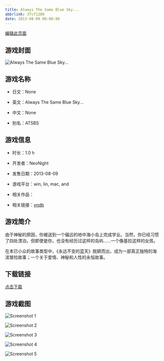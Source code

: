 ```yaml
---
title: Always The Same Blue Sky...
abbrlink: 3fcf1200
date: 2013-08-09 00:00:00
---
```

[编辑此页面](https://github.com/ACG-3/ADV3-source/blob/main/source/_posts/games/Always%20The%20Same%20Blue%20Sky.md)

## 游戏封面

![Always The Same Blue Sky...](https://pan.timero.xyz/d/onedrive/img_lib_001/Always%20The%20Same%20Blue%20Sky_cover.avif)


## 游戏名称

- 日文：None
- 英文：Always The Same Blue Sky...
- 中文：None

- 别名：ATSBS


## 游戏信息

- 时长：1.0 h
- 开发者：NeoNight
- 发售日期：2013-08-09
- 游戏平台：win, lin, mac, and
- 相关作品：

- 相关链接：[vndb](https://vndb.org/v13110)


## 游戏简介

由于神秘的原因，你被送到一个偏远的地中海小岛上完成学业。当然，你已经习惯了四处漂泊，但即使是你，也没有经历过这样的岛屿......一个像基拉这样的女孩。

在本已小众的故事类型中，《永远不变的蓝天》脱颖而出，成为一部真正独特的海滨冒险故事；一个关于爱情、神秘和人性的永恒故事。




## 下载链接

[点击下载](https://pan.timero.xyz/onedrive/adv_lib_001/Always%20The%20Same%20Blue%20Sky)


## 游戏截图


![Screenshot 1](https://pan.timero.xyz/d/onedrive/img_lib_001/Always%20The%20Same%20Blue%20Sky_Screenshot_1.avif)

![Screenshot 2](https://pan.timero.xyz/d/onedrive/img_lib_001/Always%20The%20Same%20Blue%20Sky_Screenshot_2.avif)

![Screenshot 3](https://pan.timero.xyz/d/onedrive/img_lib_001/Always%20The%20Same%20Blue%20Sky_Screenshot_3.avif)

![Screenshot 4](https://pan.timero.xyz/d/onedrive/img_lib_001/Always%20The%20Same%20Blue%20Sky_Screenshot_4.avif)

![Screenshot 5](https://pan.timero.xyz/d/onedrive/img_lib_001/Always%20The%20Same%20Blue%20Sky_Screenshot_5.avif)

